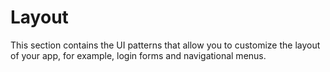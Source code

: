 # Layout

This section contains the UI patterns that allow you to customize the layout of your app, for example, login forms and navigational menus.